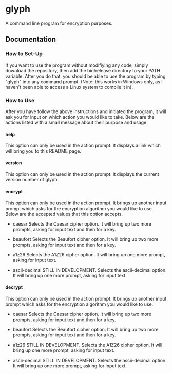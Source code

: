 # glyph #
A command line program for encryption purposes.

## Documentation ##
### How to Set-Up ###
If you want to use the program without modifiying any code, simply download
the repository, then add the bin/release directory to your PATH variable. After you
do that, you should be able to use the program by typing "glyph" into any command
prompt. (Note: this works in Windows only, as I haven't been able to access a
Linux system to compile it in).

### How to Use ###
After you have follow the above instructions and initiated the program, it will
ask you for input on which action you would like to take. Below are the actions
listed with a small message about their purpose and usage.

#### help ####
This option can only be used in the action prompt. It displays a link which will bring
you to this README page.

#### version ####
This option can only be used in the action prompt. It displays the current version
number of glyph.

#### encrypt ####
This option can only be used in the action prompt. It brings up another input prompt
which asks for the encryption algorithm you would like to use. Below are the accepted
values that this option accepts.

* caesar
Selects the Caesar cipher option. It will bring up two more prompts, asking for input
text and then for a key.

* beaufort
Selects the Beaufort cipher option. It will bring up two more prompts, asking for input
text and then for a key.

* a1z26
Selects the A1Z26 cipher option. It will bring up one more prompt, asking for input text.

* ascii-decimal
STILL IN DEVELOPMENT. Selects the ascii-decimal option. It will bring up one 
more prompt, asking for input text.

#### decrypt ####
This option can only be used in the action prompt. It brings up another input prompt
which asks for the encryption algorithm you would like to use.

* caesar
Selects the Caesar cipher option. It will bring up two more prompts, asking for input
text and then for a key.

* beaufort
Selects the Beaufort cipher option. It will bring up two more prompts, asking for input
text and then for a key.

* a1z26 
STILL IN DEVELOPMENT. Selects the A1Z26 cipher option. It will bring up one more 
prompt, asking for input text.

* ascii-decimal
STILL IN DEVELOPMENT. Selects the ascii-decimal option. It will bring up one 
more prompt, asking for input text.
